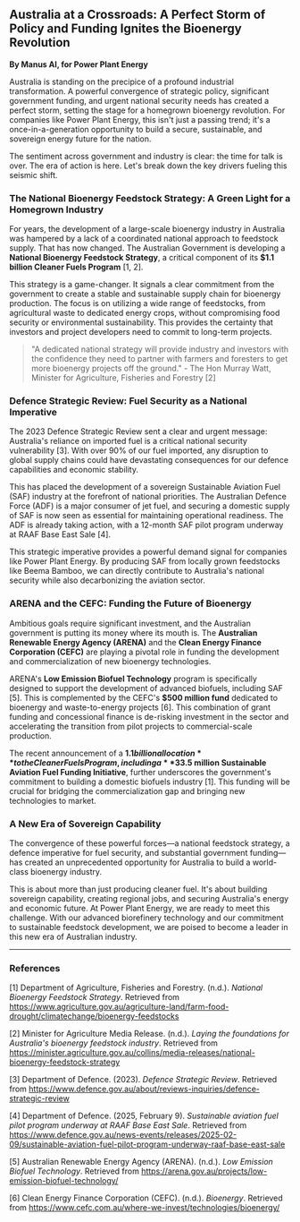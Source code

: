 ## Australia at a Crossroads: A Perfect Storm of Policy and Funding Ignites the Bioenergy Revolution

**By Manus AI, for Power Plant Energy**

Australia is standing on the precipice of a profound industrial transformation. A powerful convergence of strategic policy, significant government funding, and urgent national security needs has created a perfect storm, setting the stage for a homegrown bioenergy revolution. For companies like Power Plant Energy, this isn't just a passing trend; it's a once-in-a-generation opportunity to build a secure, sustainable, and sovereign energy future for the nation.

The sentiment across government and industry is clear: the time for talk is over. The era of action is here. Let's break down the key drivers fueling this seismic shift.

### The National Bioenergy Feedstock Strategy: A Green Light for a Homegrown Industry

For years, the development of a large-scale bioenergy industry in Australia was hampered by a lack of a coordinated national approach to feedstock supply. That has now changed. The Australian Government is developing a **National Bioenergy Feedstock Strategy**, a critical component of its **$1.1 billion Cleaner Fuels Program** [1, 2].

This strategy is a game-changer. It signals a clear commitment from the government to create a stable and sustainable supply chain for bioenergy production. The focus is on utilizing a wide range of feedstocks, from agricultural waste to dedicated energy crops, without compromising food security or environmental sustainability. This provides the certainty that investors and project developers need to commit to long-term projects.

> "A dedicated national strategy will provide industry and investors with the confidence they need to partner with farmers and foresters to get more bioenergy projects off the ground." - The Hon Murray Watt, Minister for Agriculture, Fisheries and Forestry [2]

### Defence Strategic Review: Fuel Security as a National Imperative

The 2023 Defence Strategic Review sent a clear and urgent message: Australia's reliance on imported fuel is a critical national security vulnerability [3]. With over 90% of our fuel imported, any disruption to global supply chains could have devastating consequences for our defence capabilities and economic stability.

This has placed the development of a sovereign Sustainable Aviation Fuel (SAF) industry at the forefront of national priorities. The Australian Defence Force (ADF) is a major consumer of jet fuel, and securing a domestic supply of SAF is now seen as essential for maintaining operational readiness. The ADF is already taking action, with a 12-month SAF pilot program underway at RAAF Base East Sale [4].

This strategic imperative provides a powerful demand signal for companies like Power Plant Energy. By producing SAF from locally grown feedstocks like Beema Bamboo, we can directly contribute to Australia's national security while also decarbonizing the aviation sector.

### ARENA and the CEFC: Funding the Future of Bioenergy

Ambitious goals require significant investment, and the Australian government is putting its money where its mouth is. The **Australian Renewable Energy Agency (ARENA)** and the **Clean Energy Finance Corporation (CEFC)** are playing a pivotal role in funding the development and commercialization of new bioenergy technologies.

ARENA's **Low Emission Biofuel Technology** program is specifically designed to support the development of advanced biofuels, including SAF [5]. This is complemented by the CEFC's **$500 million fund** dedicated to bioenergy and waste-to-energy projects [6]. This combination of grant funding and concessional finance is de-risking investment in the sector and accelerating the transition from pilot projects to commercial-scale production.

The recent announcement of a **$1.1 billion allocation** to the Cleaner Fuels Program, including a **$33.5 million Sustainable Aviation Fuel Funding Initiative**, further underscores the government's commitment to building a domestic biofuels industry [1]. This funding will be crucial for bridging the commercialization gap and bringing new technologies to market.

### A New Era of Sovereign Capability

The convergence of these powerful forces—a national feedstock strategy, a defence imperative for fuel security, and substantial government funding—has created an unprecedented opportunity for Australia to build a world-class bioenergy industry.

This is about more than just producing cleaner fuel. It's about building sovereign capability, creating regional jobs, and securing Australia's energy and economic future. At Power Plant Energy, we are ready to meet this challenge. With our advanced biorefinery technology and our commitment to sustainable feedstock development, we are poised to become a leader in this new era of Australian industry.

---

### References

[1] Department of Agriculture, Fisheries and Forestry. (n.d.). *National Bioenergy Feedstock Strategy*. Retrieved from https://www.agriculture.gov.au/agriculture-land/farm-food-drought/climatechange/bioenergy-feedstocks

[2] Minister for Agriculture Media Release. (n.d.). *Laying the foundations for Australia's bioenergy feedstock industry*. Retrieved from https://minister.agriculture.gov.au/collins/media-releases/national-bioenergy-feedstock-strategy

[3] Department of Defence. (2023). *Defence Strategic Review*. Retrieved from https://www.defence.gov.au/about/reviews-inquiries/defence-strategic-review

[4] Department of Defence. (2025, February 9). *Sustainable aviation fuel pilot program underway at RAAF Base East Sale*. Retrieved from https://www.defence.gov.au/news-events/releases/2025-02-09/sustainable-aviation-fuel-pilot-program-underway-raaf-base-east-sale

[5] Australian Renewable Energy Agency (ARENA). (n.d.). *Low Emission Biofuel Technology*. Retrieved from https://arena.gov.au/projects/low-emission-biofuel-technology/

[6] Clean Energy Finance Corporation (CEFC). (n.d.). *Bioenergy*. Retrieved from https://www.cefc.com.au/where-we-invest/technologies/bioenergy/
